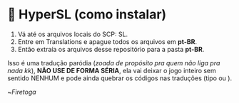 # 📑 HyperSL (como instalar)
1. Vá até os arquivos locais do SCP: SL.
2. Entre em Translations e apague todos os arquivos em **pt-BR**.
3. Então extraía os arquivos desse repositório para a pasta **pt-BR**.

Isso é uma tradução paródia (*zoada de propósito pra quem não liga pra nada kk*), **NÃO USE DE FORMA SÉRIA**, ela vai deixar o jogo inteiro sem sentido NENHUM e pode ainda quebrar os códigos nas traduções (tipo <size> ou <color>).

~*Firetoga*
